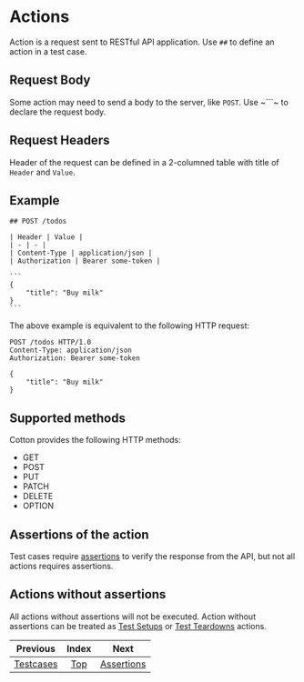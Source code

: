 # Actions

Action is a request sent to RESTful API application. Use `##` to define an action in a test case.

## Request Body

Some action may need to send a body to the server, like `POST`. Use ~```~ to declare the request body.

## Request Headers

Header of the request can be defined in a 2-columned table with title of `Header` and `Value`.

## Example

~~~
## POST /todos

| Header | Value |
| - | - |
| Content-Type | application/json |
| Authorization | Bearer some-token |

```
{
    "title": "Buy milk"
}
```
~~~

The above example is equivalent to the following HTTP request:

```
POST /todos HTTP/1.0
Content-Type: application/json
Authorization: Bearer some-token

{
    "title": "Buy milk"
}
```

## Supported methods

Cotton provides the following HTTP methods:

* GET
* POST
* PUT
* PATCH
* DELETE
* OPTION

## Assertions of the action

Test cases require [assertions](Assertions.md) to verify the response from the API, but not all actions requires assertions.

## Actions without assertions

All actions without assertions will not be executed. Action without assertions can be treated as [Test Setups](TestSetups.md) or [Test Teardowns](TestTeardowns.md) actions.

| Previous | Index | Next |
| :-: | :-: | :-: |
| [Testcases](Testcases.md) | [Top](README.md) | [Assertions](Assertions.md) |